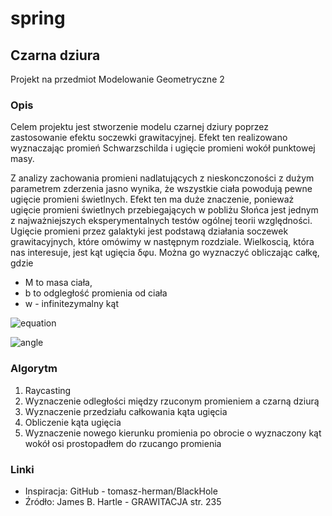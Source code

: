 ﻿# spring

## Czarna dziura
Projekt na przedmiot Modelowanie Geometryczne 2

### Opis

Celem projektu jest stworzenie modelu czarnej dziury poprzez zastosowanie efektu soczewki grawitacyjnej. 
Efekt ten realizowano wyznaczając promień Schwarzschilda i ugięcie promieni wokół punktowej masy.

Z analizy zachowania promieni nadlatujących z nieskonczoności z dużym parametrem zderzenia jasno wynika, 
że wszystkie ciała powodują pewne ugięcie promieni świetlnych. Efekt ten ma duże znaczenie, 
ponieważ ugięcie promieni świetlnych przebiegających w pobliżu Słońca 
jest jednym z najważniejszych eksperymentalnych testów ogólnej teorii względności. 
Ugięcie promieni przez galaktyki jest podstawą działania soczewek grawitacyjnych, 
które omówimy w następnym rozdziale. Wielkoscią, która nas interesuje, 
jest kąt ugięcia δφu. Można go wyznaczyć obliczając całkę, gdzie 
- M to masa ciała, 
- b to odgległość promienia od ciała
- w - infinitezymalny kąt

![equation](https://github.com/tabiszs/whirligig/assets/92331225/b318b56d-2cb4-4780-9ac7-7f57e6a4f20c)

![angle](https://github.com/tabiszs/whirligig/assets/92331225/44d4f17b-7e64-4686-b271-5750ee5ae04a)

### Algorytm

1. Raycasting
2. Wyznaczenie odległości między rzuconym promieniem a czarną dziurą
3. Wyznaczenie przedziału całkowania kąta ugięcia
4. Obliczenie kąta ugięcia
5. Wyznaczenie nowego kierunku promienia po obrocie o wyznaczony kąt wokół osi prostopadłem do rzucango promienia


### Linki
- Inspiracja: GitHub - tomasz-herman/BlackHole
- Źródło: James B. Hartle - GRAWITACJA str. 235


